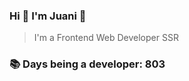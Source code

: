 ### Hi 👋 I&#39;m Juani 🦁

> I&#39;m a Frontend Web Developer SSR

### 📚 Days being a developer: 803
